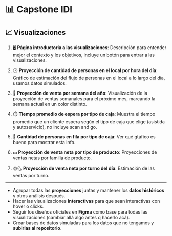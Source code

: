 # 📊 Capstone IDI

## 📈 Visualizaciones

1. 🖥️ **Página introductoria a las visualizaciones**: Descripción para entender mejor el contexto y los objetivos, incluye un botón para entrar a las visualizaciones.

2. 🕒 **Proyección de cantidad de personas en el local por hora del día**: Gráfico de estimación del flujo de personas en el local a lo largo del día, usamos datos simulados.

3. 📅 **Proyección de venta por semana del año**: Visualización de la proyección de ventas semanales para el próximo mes, marcando la semana actual en un color distinto.

4. ⏱️ **Tiempo promedio de espera por tipo de caja**: Muestra el tiempo promedio que un cliente espera según el tipo de caja que elige (asistida y autoservicio), no incluye scan and go.

5. 👥 **Cantidad de personas en fila por tipo de caja**: Ver qué gtáfico es bueno para mostrar esta info.

6. 💵 **Proyección de venta neta por tipo de producto**: Proyecciones de ventas netas por familia de producto.

7. 🌞🌜 **Proyección de venta neta por turno del día**: Estimación de las ventas por turno.

---
- Agrupar todas las **proyecciones** juntas y mantener los **datos históricos** y otros análisis después.
- Hacer las visualizaciones **interactivas** para que sean interactivas con hover o clicks.
- Seguir los diseños oficiales en **Figma** como base para todas las visualizaciones (cambiar allá algo antes q hacerlo acá).
- Crear bases de datos simuladas para los datos que no tengamos y **subirlas al repositorio**.


